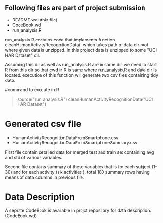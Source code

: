 ## Following files are part of project submission
* README.wdi (this file)
* CodeBook.wd
* run_analysis.R

run_analysis.R contains code that implements function cleanHumanActivityRecognitionData()
which takes path of data dir root where given data is unzipped. In this project
data is unzipped to some "UCI HAR Dataset" dir. 

Assuming this dir as well as run_analysis.R are in same dir. we need to start R 
from this dir so that cwd in R is same where run_analysis.R and data dir is
located. execution of this function will generate two csv files containing tidy data.

#command to execute in R

> source("run_analysis.R")
> cleanHumanActivityRecognitionData("UCI HAR Dataset")

# Generated csv file
 
* HumanActivityRecognitionDataFromSmartphone.csv  
* HumanActivityRecognitionDataFromSmartphoneSummary.csv

First file contain detailed data for merged test and train set containing
avg and std of various variables.

Second file contains summary of these variables that is for each subject (1-30)
and for each activity (six activities ), total 180 summary rows having means
of data columns in previous file.


# Data Description

A seprate CodeBook is available in projct repository for data description. (CodeBook.wd)
